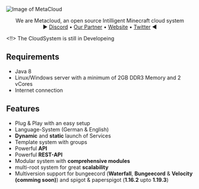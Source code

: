 ![Image of MetaCloud](https://i.ibb.co/HxZpBrD/banner-metacloud.png)


<p>
  <p align="center">
   We are Metacloud, an open source Intilligent Minecraft cloud system
    <br>
    ► <a href="https://discord.com/invite/4kKEcaP9WC">Discord</a>
    •
    <a href="https://invis-cloud.de">Our Partner</a>
    •
    <a href="https://metacloudservice.eu">Website</a>
    •
    <a href="https://twitter.com/@TheMetaCloud">Twitter</a>
     ◄
  </p>
</p>


<!!> The CloudSystem is still in Developeing

## Requirements

 * Java 8
 * Linux/Windows server with a minimum of 2GB DDR3 Memory and 2 vCores
 * Internet connection



## Features

- Plug & Play with an easy setup
- Language-System (German & English)
- **Dynamic** and **static** launch of Services
- Template system with groups
- Powerful **API**
- Powerful **REST-API**
- Modular system with **comprehensive modules**
- multi-root system for great **scalability**
- Multiversion support for bungeecord (**Waterfall**, **Bungeecord** & **Velocity (comming soon)**) and spigot & paperspigot (**1.16.2** upto **1.19.3**)
